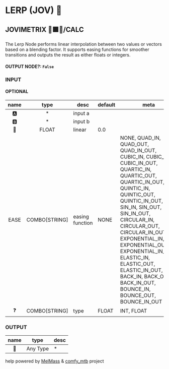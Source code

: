 # LERP (JOV) 🔰

## JOVIMETRIX 🔺🟩🔵/CALC

The Lerp Node performs linear interpolation between two values or vectors based on a blending factor. It supports easing functions for smoother transitions and outputs the result as either floats or integers.

#### OUTPUT NODE?: `False`

### INPUT

#### OPTIONAL

name|type|desc|default|meta
:---:|:---:|---|---|---
🅰️|*|input a||
🅱️|*|input b||
🛟|FLOAT|linear|0.0|
EASE|COMBO[STRING]|easing function|NONE|NONE, QUAD_IN, QUAD_OUT, QUAD_IN_OUT, CUBIC_IN, CUBIC_OUT,<br>CUBIC_IN_OUT, QUARTIC_IN, QUARTIC_OUT, QUARTIC_IN_OUT,<br>QUINTIC_IN, QUINTIC_OUT, QUINTIC_IN_OUT, SIN_IN, SIN_OUT,<br>SIN_IN_OUT, CIRCULAR_IN, CIRCULAR_OUT, CIRCULAR_IN_OUT,<br>EXPONENTIAL_IN, EXPONENTIAL_OUT, EXPONENTIAL_IN_OUT,<br>ELASTIC_IN, ELASTIC_OUT, ELASTIC_IN_OUT, BACK_IN, BACK_OUT,<br>BACK_IN_OUT, BOUNCE_IN, BOUNCE_OUT, BOUNCE_IN_OUT
❓|COMBO[STRING]|type|FLOAT|INT, FLOAT

### OUTPUT

name|type|desc
:---:|:---:|---
🔮|Any Type|*

help powered by [MelMass](https://github.com/melMass) & [comfy_mtb](https://github.com/melMass/comfy_mtb) project